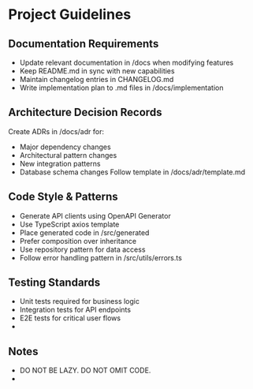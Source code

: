 # Project Guidelines

## Documentation Requirements

-   Update relevant documentation in /docs when modifying features
-   Keep README.md in sync with new capabilities
-   Maintain changelog entries in CHANGELOG.md
-   Write implementation plan to .md files in /docs/implementation

## Architecture Decision Records

Create ADRs in /docs/adr for:

-   Major dependency changes
-   Architectural pattern changes
-   New integration patterns
-   Database schema changes
    Follow template in /docs/adr/template.md

## Code Style & Patterns

-   Generate API clients using OpenAPI Generator
-   Use TypeScript axios template
-   Place generated code in /src/generated
-   Prefer composition over inheritance
-   Use repository pattern for data access
-   Follow error handling pattern in /src/utils/errors.ts

## Testing Standards

-   Unit tests required for business logic
-   Integration tests for API endpoints
-   E2E tests for critical user flows
-   

## Notes

- DO NOT BE LAZY. DO NOT OMIT CODE.
- 